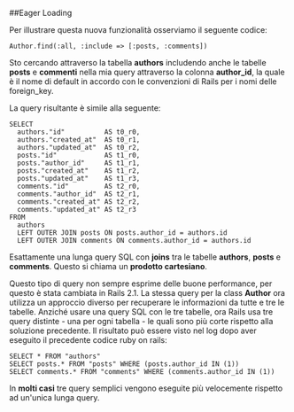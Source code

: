 ##Eager Loading

Per illustrare questa nuova funzionalità osserviamo il seguente codice:

	Author.find(:all, :include => [:posts, :comments])

Sto cercando attraverso la tabella **authors** includendo anche le tabelle **posts** e **commenti** nella mia query attraverso la colonna **author\_id**, la quale è il nome di default in accordo con le convenzioni di Rails per i nomi delle foreign\_key.

La query risultante è simile alla seguente:	

	SELECT
	  authors."id"          AS t0_r0,
	  authors."created_at"  AS t0_r1,
	  authors."updated_at"  AS t0_r2,
	  posts."id"            AS t1_r0,
	  posts."author_id"     AS t1_r1,
	  posts."created_at"    AS t1_r2,
	  posts."updated_at"    AS t1_r3,
	  comments."id"         AS t2_r0,
	  comments."author_id"  AS t2_r1,
	  comments."created_at" AS t2_r2,
	  comments."updated_at" AS t2_r3
	FROM
	  authors
	  LEFT OUTER JOIN posts ON posts.author_id = authors.id
	  LEFT OUTER JOIN comments ON comments.author_id = authors.id

Esattamente una lunga query SQL con **joins** tra le tabelle **authors**, **posts** e **comments**. Questo si chiama un **prodotto cartesiano**.

Questo tipo di query non sempre esprime delle buone performance, per questo è stata cambiata in Rails 2.1. La stessa query per la class **Author** ora utilizza un approccio diverso per recuperare le informazioni da tutte e tre le tabelle. Anziché usare una query SQL con le tre tabelle, ora Rails usa tre query distinte - una per ogni tabella - le quali sono più corte rispetto alla soluzione precedente. Il risultato può essere visto nel log dopo aver eseguito il precedente codice ruby on rails:

	SELECT * FROM "authors"
	SELECT posts.* FROM "posts" WHERE (posts.author_id IN (1))
	SELECT comments.* FROM "comments" WHERE (comments.author_id IN (1))

In **molti casi** tre query semplici vengono eseguite più velocemente rispetto ad un'unica lunga query.
